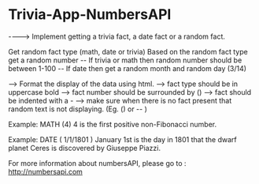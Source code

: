 # Trivia-App-NumbersAPI

----> Implement getting a trivia fact, a date fact or a random fact.

Get random fact type (math, date or trivia)
Based on the random fact type get a random number -- If trivia or math then random number should be between 1-100 -- If date then get a random month and random day (3/14)

-->  Format the display of the data using html.
--> fact type should be in uppercase bold
--> fact number should be surrounded by ()
--> fact should be indented with a -
--> make sure when there is no fact present that random text is not displaying. (Eg. () or -- )

Example: MATH (4)
4 is the first positive non-Fibonacci number.

Example: DATE ( 1/1/1801 )
January 1st is the day in 1801 that the dwarf planet Ceres is discovered by Giuseppe Piazzi.

For more information about numbersAPI, please go to : http://numbersapi.com
